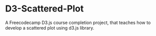 # D3-Scattered-Plot
A Freecodecamp D3.js course completion project, that teaches how to develop a scattered plot using d3.js library.
